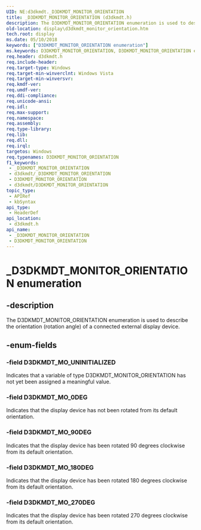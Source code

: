 ```yaml
---
UID: NE:d3dkmdt._D3DKMDT_MONITOR_ORIENTATION
title: _D3DKMDT_MONITOR_ORIENTATION (d3dkmdt.h)
description: The D3DKMDT_MONITOR_ORIENTATION enumeration is used to describe the orientation (rotation angle) of a connected external display device.
old-location: display\d3dkmdt_monitor_orientation.htm
tech.root: display
ms.date: 05/10/2018
keywords: ["D3DKMDT_MONITOR_ORIENTATION enumeration"]
ms.keywords: D3DKMDT_MONITOR_ORIENTATION, D3DKMDT_MONITOR_ORIENTATION enumeration [Display Devices], D3DKMDT_MO_0DEG, D3DKMDT_MO_180DEG, D3DKMDT_MO_270DEG, D3DKMDT_MO_90DEG, D3DKMDT_MO_UNINITIALIZED, DmEnums_d8dfc33b-5b13-4fb0-8ef4-091c5b018424.xml, _D3DKMDT_MONITOR_ORIENTATION, d3dkmdt/D3DKMDT_MONITOR_ORIENTATION, d3dkmdt/D3DKMDT_MO_0DEG, d3dkmdt/D3DKMDT_MO_180DEG, d3dkmdt/D3DKMDT_MO_270DEG, d3dkmdt/D3DKMDT_MO_90DEG, d3dkmdt/D3DKMDT_MO_UNINITIALIZED, display.d3dkmdt_monitor_orientation
req.header: d3dkmdt.h
req.include-header: 
req.target-type: Windows
req.target-min-winverclnt: Windows Vista
req.target-min-winversvr: 
req.kmdf-ver: 
req.umdf-ver: 
req.ddi-compliance: 
req.unicode-ansi: 
req.idl: 
req.max-support: 
req.namespace: 
req.assembly: 
req.type-library: 
req.lib: 
req.dll: 
req.irql: 
targetos: Windows
req.typenames: D3DKMDT_MONITOR_ORIENTATION
f1_keywords:
 - _D3DKMDT_MONITOR_ORIENTATION
 - d3dkmdt/_D3DKMDT_MONITOR_ORIENTATION
 - D3DKMDT_MONITOR_ORIENTATION
 - d3dkmdt/D3DKMDT_MONITOR_ORIENTATION
topic_type:
 - APIRef
 - kbSyntax
api_type:
 - HeaderDef
api_location:
 - d3dkmdt.h
api_name:
 - _D3DKMDT_MONITOR_ORIENTATION
 - D3DKMDT_MONITOR_ORIENTATION
---
```


# _D3DKMDT_MONITOR_ORIENTATION enumeration


## -description

The D3DKMDT_MONITOR_ORIENTATION enumeration is used to describe the orientation (rotation angle) of a connected external display device.

## -enum-fields

### -field D3DKMDT_MO_UNINITIALIZED

Indicates that a variable of type D3DKMDT_MONITOR_ORIENTATION has not yet been assigned a meaningful value.

### -field D3DKMDT_MO_0DEG

Indicates that the display device has not been rotated from its default orientation.

### -field D3DKMDT_MO_90DEG

Indicates that the display device has been rotated 90 degrees clockwise from its default orientation.

### -field D3DKMDT_MO_180DEG

Indicates that the display device has been rotated 180 degrees clockwise from its default orientation.

### -field D3DKMDT_MO_270DEG

Indicates that the display device has been rotated 270 degrees clockwise from its default orientation.

